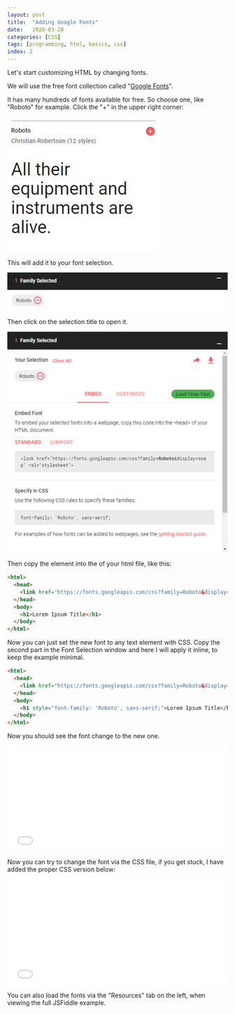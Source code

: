 ```yaml
---
layout: post
title:  "Adding Google Fonts"
date:   2020-03-28
categories: [CSS]
tags: [programming, html, basics, css]
index: 2
---
```


Let's start customizing HTML by changing fonts.

We will use the free font collection called "<a href='https://fonts.google.com/' target="_blank">Google Fonts</a>".

It has many hundreds of fonts available for free. So choose one, like "Roboto" for example. Click the "+" in the upper right corner:

<img src="./GoogleFonts_Roboto.png"/>

This will add it to your font selection.

<img src="./GoogleFonts_FontSelection.png"/>

Then click on the selection title to open it.

<img src="./GoogleFonts_RobotoSelection.png"/>

Then copy the <code class="language-html"><link></code> element into the <code class="language-html"><head></code> of your html file, like this:

```html
<html>
  <head>
    <link href="https://fonts.googleapis.com/css?family=Roboto&display=swap" rel="stylesheet">
  </head>
  <body>
    <h1>Lorem Ipsum Title</h1>
  </body>
</html>
```

Now you can just set the new font to any text element with CSS. Copy the second part in the Font Selection window and here I will apply it inline, to keep the example minimal. 

```html
<html>
  <head>
    <link href="https://fonts.googleapis.com/css?family=Roboto&display=swap" rel="stylesheet">
  </head>
  <body>
    <h1 style="font-family: 'Roboto', sans-serif;">Lorem Ipsum Title</h1>
  </body>
</html>
```

Now you should see the font change to the new one.

<iframe width="100%" height="240" src="//jsfiddle.net/itshazy/0mdv8s3w/embedded/html,result/dark/" allowfullscreen="allowfullscreen" allowpaymentrequest frameborder="0"></iframe>

Now you can try to change the font via the CSS file, if you get stuck, I have added the proper CSS version below:

<iframe width="100%" height="240" src="//jsfiddle.net/itshazy/0bm84e36/1/embedded/html,css,result/dark/" allowfullscreen="allowfullscreen" allowpaymentrequest frameborder="0"></iframe>

You can also load the fonts via the "Resources" tab on the left, when viewing the full JSFiddle example.